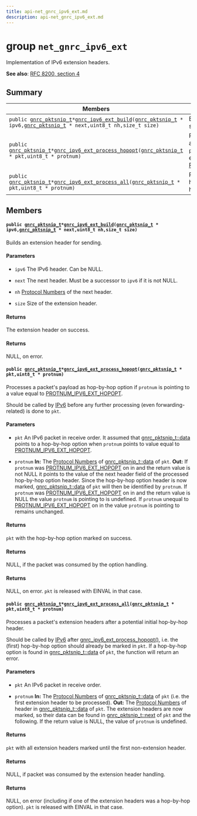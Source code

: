 ```yaml
---
title: api-net_gnrc_ipv6_ext.md
description: api-net_gnrc_ipv6_ext.md
---
```

# group `net_gnrc_ipv6_ext` 

Implementation of IPv6 extension headers.

**See also**: [RFC 8200, section 4](https://tools.ietf.org/html/rfc8200#section-4)

## Summary

 Members                        | Descriptions                                
--------------------------------|---------------------------------------------
`public `[`gnrc_pktsnip_t`](./doc/starlight-docs/src/content/docs/apidoc/api-undefined.md#group__net__gnrc__pkt_1ga961e6ea05309a3d69a4d96f4a2dedb63)` * `[`gnrc_ipv6_ext_build`](#group__net__gnrc__ipv6__ext_1ga78a64be58393e23ae1d7a3a446bd9d74)`(`[`gnrc_pktsnip_t`](./doc/starlight-docs/src/content/docs/apidoc/api-undefined.md#group__net__gnrc__pkt_1ga961e6ea05309a3d69a4d96f4a2dedb63)` * ipv6,`[`gnrc_pktsnip_t`](./doc/starlight-docs/src/content/docs/apidoc/api-undefined.md#group__net__gnrc__pkt_1ga961e6ea05309a3d69a4d96f4a2dedb63)` * next,uint8_t nh,size_t size)`            | Builds an extension header for sending.
`public `[`gnrc_pktsnip_t`](./doc/starlight-docs/src/content/docs/apidoc/api-undefined.md#group__net__gnrc__pkt_1ga961e6ea05309a3d69a4d96f4a2dedb63)` * `[`gnrc_ipv6_ext_process_hopopt`](#group__net__gnrc__ipv6__ext_1gadad5652609e3cdcf36ddd66290ce7dcd)`(`[`gnrc_pktsnip_t`](./doc/starlight-docs/src/content/docs/apidoc/api-undefined.md#group__net__gnrc__pkt_1ga961e6ea05309a3d69a4d96f4a2dedb63)` * pkt,uint8_t * protnum)`            | Processes a packet's payload as hop-by-hop option if `protnum` is pointing to a value equal to [PROTNUM_IPV6_EXT_HOPOPT](./doc/starlight-docs/src/content/docs/apidoc/api-undefined.md#group__net__protnum_1ga1295a98bde23b10aa54cf2e63b5eaf09).
`public `[`gnrc_pktsnip_t`](./doc/starlight-docs/src/content/docs/apidoc/api-undefined.md#group__net__gnrc__pkt_1ga961e6ea05309a3d69a4d96f4a2dedb63)` * `[`gnrc_ipv6_ext_process_all`](#group__net__gnrc__ipv6__ext_1gaa313f8fdc690e48410d27f8385866c54)`(`[`gnrc_pktsnip_t`](./doc/starlight-docs/src/content/docs/apidoc/api-undefined.md#group__net__gnrc__pkt_1ga961e6ea05309a3d69a4d96f4a2dedb63)` * pkt,uint8_t * protnum)`            | Processes a packet's extension headers after a potential initial hop-by-hop header.

## Members

#### `public `[`gnrc_pktsnip_t`](./doc/starlight-docs/src/content/docs/apidoc/api-undefined.md#group__net__gnrc__pkt_1ga961e6ea05309a3d69a4d96f4a2dedb63)` * `[`gnrc_ipv6_ext_build`](#group__net__gnrc__ipv6__ext_1ga78a64be58393e23ae1d7a3a446bd9d74)`(`[`gnrc_pktsnip_t`](./doc/starlight-docs/src/content/docs/apidoc/api-undefined.md#group__net__gnrc__pkt_1ga961e6ea05309a3d69a4d96f4a2dedb63)` * ipv6,`[`gnrc_pktsnip_t`](./doc/starlight-docs/src/content/docs/apidoc/api-undefined.md#group__net__gnrc__pkt_1ga961e6ea05309a3d69a4d96f4a2dedb63)` * next,uint8_t nh,size_t size)` 

Builds an extension header for sending.

#### Parameters
* `ipv6` The IPv6 header. Can be NULL. 

* `next` The next header. Must be a successor to `ipv6` if it is not NULL. 

* `nh` [Protocol Numbers](./doc/starlight-docs/src/content/docs/apidoc/api-undefined.md#group__net__protnum) of the next header. 

* `size` Size of the extension header.

#### Returns
The extension header on success. 

#### Returns
NULL, on error.

#### `public `[`gnrc_pktsnip_t`](./doc/starlight-docs/src/content/docs/apidoc/api-undefined.md#group__net__gnrc__pkt_1ga961e6ea05309a3d69a4d96f4a2dedb63)` * `[`gnrc_ipv6_ext_process_hopopt`](#group__net__gnrc__ipv6__ext_1gadad5652609e3cdcf36ddd66290ce7dcd)`(`[`gnrc_pktsnip_t`](./doc/starlight-docs/src/content/docs/apidoc/api-undefined.md#group__net__gnrc__pkt_1ga961e6ea05309a3d69a4d96f4a2dedb63)` * pkt,uint8_t * protnum)` 

Processes a packet's payload as hop-by-hop option if `protnum` is pointing to a value equal to [PROTNUM_IPV6_EXT_HOPOPT](./doc/starlight-docs/src/content/docs/apidoc/api-undefined.md#group__net__protnum_1ga1295a98bde23b10aa54cf2e63b5eaf09).

Should be called by [IPv6](./doc/starlight-docs/src/content/docs/apidoc/api-undefined.md#group__net__gnrc__ipv6) before any further processing (even forwarding-related) is done to `pkt`.

#### Parameters
* `pkt` An IPv6 packet in receive order. It assumed that [gnrc_pktsnip_t::data](./doc/starlight-docs/src/content/docs/apidoc/api-net_gnrc_pkt.md#structgnrc__pktsnip_1a04ca47171b70901e55f4a5c67399f070) points to a hop-by-hop option when `protnum` points to value equal to [PROTNUM_IPV6_EXT_HOPOPT](./doc/starlight-docs/src/content/docs/apidoc/api-undefined.md#group__net__protnum_1ga1295a98bde23b10aa54cf2e63b5eaf09). 

* `protnum` **In:** The [Protocol Numbers](./doc/starlight-docs/src/content/docs/apidoc/api-undefined.md#group__net__protnum) of [gnrc_pktsnip_t::data](./doc/starlight-docs/src/content/docs/apidoc/api-net_gnrc_pkt.md#structgnrc__pktsnip_1a04ca47171b70901e55f4a5c67399f070) of `pkt`. **Out:** If `protnum` was [PROTNUM_IPV6_EXT_HOPOPT](./doc/starlight-docs/src/content/docs/apidoc/api-undefined.md#group__net__protnum_1ga1295a98bde23b10aa54cf2e63b5eaf09) on in and the return value is not NULL it points to the value of the next header field of the processed hop-by-hop option header. Since the hop-by-hop option header is now marked, [gnrc_pktsnip_t::data](./doc/starlight-docs/src/content/docs/apidoc/api-net_gnrc_pkt.md#structgnrc__pktsnip_1a04ca47171b70901e55f4a5c67399f070) of `pkt` will then be identified by `protnum`. 
 If `protnum` was [PROTNUM_IPV6_EXT_HOPOPT](./doc/starlight-docs/src/content/docs/apidoc/api-undefined.md#group__net__protnum_1ga1295a98bde23b10aa54cf2e63b5eaf09) on in and the return value is NULL the value `protnum` is pointing to is undefined. 
 If `protnum` unequal to [PROTNUM_IPV6_EXT_HOPOPT](./doc/starlight-docs/src/content/docs/apidoc/api-undefined.md#group__net__protnum_1ga1295a98bde23b10aa54cf2e63b5eaf09) on in the value `protnum` is pointing to remains unchanged.

#### Returns
`pkt` with the hop-by-hop option marked on success. 

#### Returns
NULL, if the packet was consumed by the option handling. 

#### Returns
NULL, on error. `pkt` is released with EINVAL in that case.

#### `public `[`gnrc_pktsnip_t`](./doc/starlight-docs/src/content/docs/apidoc/api-undefined.md#group__net__gnrc__pkt_1ga961e6ea05309a3d69a4d96f4a2dedb63)` * `[`gnrc_ipv6_ext_process_all`](#group__net__gnrc__ipv6__ext_1gaa313f8fdc690e48410d27f8385866c54)`(`[`gnrc_pktsnip_t`](./doc/starlight-docs/src/content/docs/apidoc/api-undefined.md#group__net__gnrc__pkt_1ga961e6ea05309a3d69a4d96f4a2dedb63)` * pkt,uint8_t * protnum)` 

Processes a packet's extension headers after a potential initial hop-by-hop header.

Should be called by [IPv6](./doc/starlight-docs/src/content/docs/apidoc/api-undefined.md#group__net__gnrc__ipv6) after [gnrc_ipv6_ext_process_hopopt()](./doc/starlight-docs/src/content/docs/apidoc/api-undefined.md#group__net__gnrc__ipv6__ext_1gadad5652609e3cdcf36ddd66290ce7dcd), i.e. the (first) hop-by-hop option should already be marked in `pkt`. If a hop-by-hop option is found in [gnrc_pktsnip_t::data](./doc/starlight-docs/src/content/docs/apidoc/api-net_gnrc_pkt.md#structgnrc__pktsnip_1a04ca47171b70901e55f4a5c67399f070) of `pkt`, the function will return an error.

#### Parameters
* `pkt` An IPv6 packet in receive order. 

* `protnum` **In:** The [Protocol Numbers](./doc/starlight-docs/src/content/docs/apidoc/api-undefined.md#group__net__protnum) of [gnrc_pktsnip_t::data](./doc/starlight-docs/src/content/docs/apidoc/api-net_gnrc_pkt.md#structgnrc__pktsnip_1a04ca47171b70901e55f4a5c67399f070) of `pkt` (i.e. the first extension header to be processed). **Out:** The [Protocol Numbers](./doc/starlight-docs/src/content/docs/apidoc/api-undefined.md#group__net__protnum) of header in [gnrc_pktsnip_t::data](./doc/starlight-docs/src/content/docs/apidoc/api-net_gnrc_pkt.md#structgnrc__pktsnip_1a04ca47171b70901e55f4a5c67399f070) of `pkt`. The extension headers are now marked, so their data can be found in [gnrc_pktsnip_t::next](./doc/starlight-docs/src/content/docs/apidoc/api-net_gnrc_pkt.md#structgnrc__pktsnip_1ad6d823f68b2ee82429861342bd86c0a9) of `pkt` and the following. 
 If the return value is NULL, the value of `protnum` is undefined.

#### Returns
`pkt` with all extension headers marked until the first non-extension header. 

#### Returns
NULL, if packet was consumed by the extension header handling. 

#### Returns
NULL, on error (including if one of the extension headers was a hop-by-hop option). `pkt` is released with EINVAL in that case.

